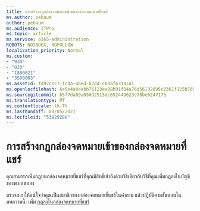 ```yaml
---
title: การสร้างกฎกล่องจดหมายเข้าของกล่องจดหมายที่แชร์
ms.author: pebaum
author: pebaum
ms.audience: ITPro
ms.topic: article
ms.service: o365-administration
ROBOTS: NOINDEX, NOFOLLOW
localization_priority: Normal
ms.custom:
- "930"
- "820"
- "1800021"
- "3500003"
ms.assetid: fd97c1c7-fc0a-466d-87d4-cbdaf6310ca1
ms.openlocfilehash: 6e5e4a0aabb76123ea98b91f84a76d56132695c2361f125b769a6f7fff7bdbaa
ms.sourcegitcommit: b5f7da89a650d2915dc652449623c78be6247175
ms.translationtype: MT
ms.contentlocale: th-TH
ms.lasthandoff: 08/05/2021
ms.locfileid: "53929288"
---
```

# <a name="creating-inbox-rules-for-shared-mailboxes"></a>การสร้างกฎกล่องจดหมายเข้าของกล่องจดหมายที่แชร์

คุณสามารถเพิ่มกฎบนกล่องจดหมายที่แชร์ที่คุณมีสิทธิ์เข้าถึงด้วยวิธีเดียวกับวิธีที่คุณเพิ่มกฎลงในบัญชีของพวกเขาเอง
  
ตรวจสอบให้แน่ใจว่าคุณเป็นสมาชิกของกล่องจดหมายที่แชร์ในคําถาม แล้วปฏิบัติตามขั้นตอนในบทความนี้: เพิ่ม [กฎลงในกล่องจดหมายที่แชร์](https://support.office.com/article/b0963400-2a51-4c64-afc7-b816d737d164)
  